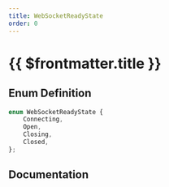 ```yaml
---
title: WebSocketReadyState
order: 0
---
```


# {{ $frontmatter.title }}

<!--@include: ./webSocketReadyState_partial_header.md-->

## Enum Definition

```ts
enum WebSocketReadyState {
    Connecting,
    Open,
    Closing,
    Closed,
};
```

## Documentation

<!--@include: ./webSocketReadyState_partial_footer.md-->
